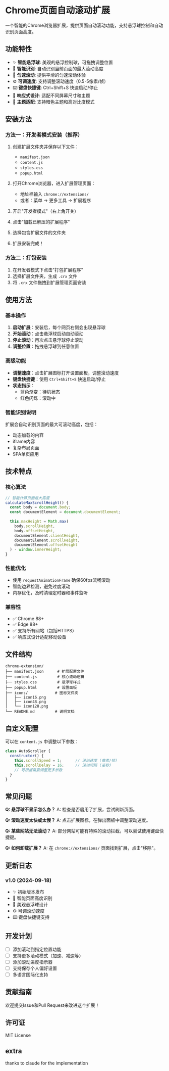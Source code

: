 # Chrome页面自动滚动扩展

一个智能的Chrome浏览器扩展，提供页面自动滚动功能，支持悬浮球控制和自动识别页面高度。

## 功能特性

- ✨ **智能悬浮球**: 美观的悬浮控制球，可拖拽调整位置
- 🎯 **智能识别**: 自动识别当前页面的最大滚动高度
- 🚀 **匀速滚动**: 提供平滑的匀速滚动体验
- ⚙️ **可调速度**: 支持调整滚动速度（0.5-5像素/帧）
- ⌨️ **键盘快捷键**: Ctrl+Shift+S 快速启动/停止
- 📱 **响应式设计**: 适配不同屏幕尺寸和主题
- 🌙 **主题适配**: 支持暗色主题和高对比度模式

## 安装方法

### 方法一：开发者模式安装（推荐）

1. 创建扩展文件夹并保存以下文件：
   - `manifest.json`
   - `content.js`
   - `styles.css`
   - `popup.html`

2. 打开Chrome浏览器，进入扩展管理页面：
   - 地址栏输入 `chrome://extensions/`
   - 或者：菜单 → 更多工具 → 扩展程序

3. 开启"开发者模式"（右上角开关）

4. 点击"加载已解压的扩展程序"

5. 选择包含扩展文件的文件夹

6. 扩展安装完成！

### 方法二：打包安装

1. 在开发者模式下点击"打包扩展程序"
2. 选择扩展文件夹，生成 `.crx` 文件
3. 将 `.crx` 文件拖拽到扩展管理页面安装

## 使用方法

### 基本操作

1. **启动扩展**：安装后，每个网页右侧会出现悬浮球
2. **开始滚动**：点击悬浮球启动自动滚动
3. **停止滚动**：再次点击悬浮球停止滚动
4. **调整位置**：拖拽悬浮球到任意位置

### 高级功能

- **调整速度**：点击扩展图标打开设置面板，调整滚动速度
- **键盘快捷键**：使用 `Ctrl+Shift+S` 快速启动/停止
- **状态指示**：
  - 蓝色渐变：待机状态
  - 红色闪烁：滚动中

### 智能识别说明

扩展会自动识别页面的最大可滚动高度，包括：
- 动态加载的内容
- iframe内容
- 复杂布局页面
- SPA单页应用

## 技术特点

### 核心算法
```javascript
// 智能计算页面最大高度
calculateMaxScrollHeight() {
  const body = document.body;
  const documentElement = document.documentElement;
  
  this.maxHeight = Math.max(
    body.scrollHeight,
    body.offsetHeight,
    documentElement.clientHeight,
    documentElement.scrollHeight,
    documentElement.offsetHeight
  ) - window.innerHeight;
}
```

### 性能优化
- 使用 `requestAnimationFrame` 确保60fps流畅滚动
- 智能边界检测，避免过度滚动
- 内存优化，及时清理定时器和事件监听

### 兼容性
- ✅ Chrome 88+
- ✅ Edge 88+
- ✅ 支持所有网站（包括HTTPS）
- ✅ 响应式设计适配移动设备

## 文件结构

```
chrome-extension/
├── manifest.json      # 扩展配置文件
├── content.js         # 核心滚动逻辑
├── styles.css         # 悬浮球样式
├── popup.html         # 设置面板
├── icons/            # 图标文件夹
│   ├── icon16.png
│   ├── icon48.png
│   └── icon128.png
└── README.md         # 说明文档
```

## 自定义配置

可以在 `content.js` 中调整以下参数：

```javascript
class AutoScroller {
  constructor() {
    this.scrollSpeed = 1;      // 滚动速度 (像素/帧)
    this.scrollDelay = 16;     // 滚动间隔 (毫秒)
    // 可根据需要调整更多参数
  }
}
```

## 常见问题

**Q: 悬浮球不显示怎么办？**
A: 检查是否启用了扩展，尝试刷新页面。

**Q: 滚动速度太快或太慢？**
A: 点击扩展图标，在弹出面板中调整滚动速度。

**Q: 某些网站无法滚动？**
A: 部分网站可能有特殊的滚动拦截，可以尝试使用键盘快捷键。

**Q: 如何卸载扩展？**
A: 在 `chrome://extensions/` 页面找到扩展，点击"移除"。

## 更新日志

### v1.0 (2024-09-18)
- ✨ 初始版本发布
- 🎯 智能页面高度识别
- 🎨 美观悬浮球设计
- ⚙️ 可调滚动速度
- ⌨️ 键盘快捷键支持

## 开发计划

- [ ] 添加滚动到指定位置功能
- [ ] 支持更多滚动模式（加速、减速等）
- [ ] 添加滚动进度指示器
- [ ] 支持保存个人偏好设置
- [ ] 多语言国际化支持

## 贡献指南

欢迎提交Issue和Pull Request来改进这个扩展！

## 许可证

MIT License


## extra
thanks to claude for the implementation